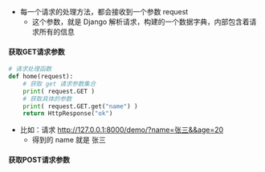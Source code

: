 - 每一个请求的处理方法，都会接收到一个参数 request
  - 这个参数，就是 Django 解析请求，构建的一个数据字典，内部包含着请求所有的信息

#### 获取GET请求参数
```py
# 请求处理函数
def home(request):
    # 获取 get 请求参数集合
    print( request.GET )
    # 获取具体的参数
    print( request.GET.get("name") )
    return HttpResponse("ok")
```
- 比如：请求 http://127.0.0.1:8000/demo/?name=张三&&age=20
  - 得到的 name 就是 张三



#### 获取POST请求参数
```py

```
